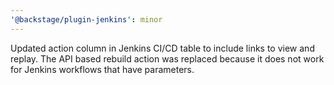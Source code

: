 ```yaml
---
'@backstage/plugin-jenkins': minor
---
```


Updated action column in Jenkins CI/CD table to include links to view and replay. The API based rebuild action was replaced because it does not work for Jenkins workflows that have parameters.
